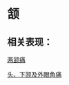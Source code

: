 # 颔## 相关表现：[两颔痛](https://www.gmzyjc.com/search/result?wd=两颔痛)[头、下颔及外眼角痛](https://www.gmzyjc.com/search/result?wd=头、下颔及外眼角痛)